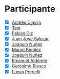 # Participante

- [X] [Andrés Clavijo](Participantes/Andres-Clavijo.md) 
- [x] [Test](Participantes/test)
- [x] [Fabian Diz](Participantes/Fabian-Diz.md)
- [X] [Juan Jose Salazar](Participantes/Juan-Jose-Salazar.md)  
- [x] [Joaquín Nuñez](Participantes/Joaquin-Nunez.md)
- [X] [Mauro Benitez](Participantes/Mauro-Benitez.md) 
- [x] [Joaquín Nuñez](Participantes/Joaquin-Nunez.md)
- [X] [Emanuel Alderete](Participantes/Emanuel-Alderete.md)
- [X] [Gerónimo Riesco](Participantes/Geronimo-Riesco.md)
- [X] [Lucas Porcelli](Participantes/Lucas-Porcelli.md)